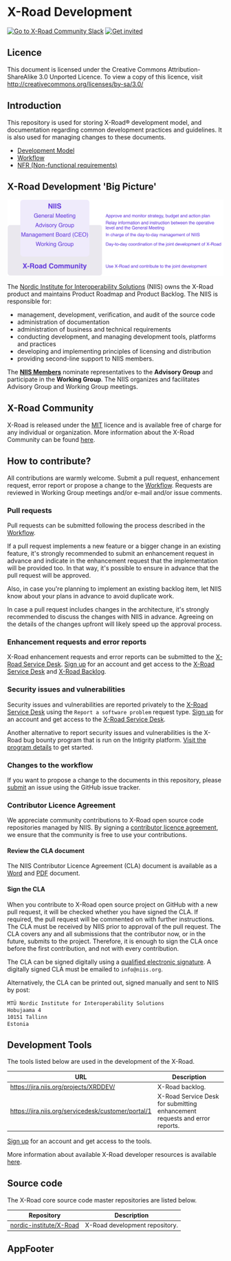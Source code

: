 # X-Road Development

[![Go to X-Road Community Slack](https://img.shields.io/badge/Go%20to%20Community%20Slack-grey.svg)](https://jointxroad.slack.com/)
[![Get invited](https://img.shields.io/badge/No%20Slack-Get%20invited-green.svg)](https://x-road.global/join-the-xroad-community)

## Licence

This document is licensed under the Creative Commons Attribution-ShareAlike 3.0 Unported Licence. To view a copy of this licence, visit http://creativecommons.org/licenses/by-sa/3.0/

## Introduction

This repository is used for storing X-Road® development model, and
documentation regarding common development practices and guidelines.
It is also used for managing changes to these documents.

- [Development Model](DEVELOPMENT_MODEL.md)
- [Workflow](WORKFLOW.md)
- [NFR (Non-functional requirements)](NFR.md)

## X-Road Development 'Big Picture'

![](IMG/xroad_development.png)

The [Nordic Institute for Interoperability Solutions](https://niis.org) (NIIS)
owns the X-Road product and maintains Product Roadmap and Product Backlog. The
NIIS is responsible for:

* management, development, verification, and audit of the source code
* administration of documentation
* administration of business and technical requirements
* conducting development, and managing development tools, platforms and practices
* developing and implementing principles of licensing and distribution
* providing second-line support to NIIS members.

The **[NIIS Members](https://www.niis.org/organization-and-management/)**
nominate representatives to the **Advisory Group** and participate in the
**Working Group**. The NIIS organizes and facilitates Advisory Group and
Working Group meetings.

## X-Road Community

X-Road is released under the [MIT](https://en.wikipedia.org/wiki/MIT_License)
licence and is available free of charge for any individual or organization.
More information about the X-Road Community can be found
[here](https://x-road.global/community).

## How to contribute?

All contributions are warmly welcome. Submit a pull request, enhancement request,
error report or propose a change to the [Workflow](WORKFLOW.md). Requests are
reviewed in Working Group meetings and/or e-mail and/or issue comments.

### Pull requests

Pull requests can be submitted following the process described in the
[Workflow](WORKFLOW.md#12-submitting-and-accepting-work).

If a pull request implements a new feature or a bigger change in an existing feature, it's strongly recommended to submit an enhancement request in advance and indicate in the enhancement request that the implementation will be provided too. In that way, it's possible to ensure in advance that the pull request will be approved.

Also, in case you're planning to implement an existing backlog item, let NIIS know about your plans in advance to avoid duplicate work.

In case a pull request includes changes in the architecture, it's strongly recommended to discuss the changes with NIIS in advance. Agreeing on the details of the changes upfront will likely speed up the approval process.

### Enhancement requests and error reports

X-Road enhancement requests and error reports can be submitted to the [X-Road Service
Desk](https://jira.niis.org/servicedesk/customer/portal/1).
[Sign up](https://jira.niis.org/secure/Signup!default.jspa) for an account and
get access to the [X-Road Service
Desk](https://jira.niis.org/servicedesk/customer/portal/1) and
[X-Road Backlog](https://jira.niis.org/projects/XRDDEV/).

### Security issues and vulnerabilities

Security issues and vulnerabilities are reported privately to the [X-Road Service
Desk](https://jira.niis.org/servicedesk/customer/portal/1) using the
`Report a software problem` request type.
[Sign up](https://jira.niis.org/secure/Signup!default.jspa) for an account and
get access to the [X-Road Service Desk](https://jira.niis.org/servicedesk/customer/portal/1).

Another alternative to report security issues and vulnerabilities is the X-Road bug bounty program that is run on the Intigrity platform. [Visit the program details](https://app.intigriti.com/programs/niis/x-road/detail) to get started.

### Changes to the workflow

If you want to propose a change to the documents in this repository, please
[submit](https://github.com/nordic-institute/X-Road-development/issues/new) an
issue using the GitHub issue tracker.

### Contributor Licence Agreement

We appreciate community contributions to X-Road open source code repositories
managed by NIIS. By signing a [contributor licence agreement](https://en.wikipedia.org/wiki/Contributor_License_Agreement),
we ensure that the community is free to use your contributions.

#### Review the CLA document

The NIIS Contributor Licence Agreement (CLA) document is available as
a [Word](docs/NIIS_Contributor_Licence_Agreement.docx) and
[PDF](docs/NIIS_Contributor_Licence_Agreement.pdf) document.

#### Sign the CLA

When you contribute to X-Road open source project on GitHub with a new pull
request, it will be checked whether you have signed the CLA. If required, the
pull request will be commented on with further instructions. The CLA must be
received by NIIS prior to approval of the pull request. The CLA covers any and
all submissions that the contributor now, or in the future, submits to the
project. Therefore, it is enough to sign the CLA once before the first
contribution, and not with every contribution.

The CLA can be signed digitally using a
[qualified electronic signature](https://ec.europa.eu/cefdigital/wiki/display/CEFDIGITAL/Introduction+to+e-signature).
A digitally signed CLA must be emailed to `info@niis.org`.

Alternatively, the CLA can be printed out, signed manually and sent to NIIS
by post:

    MTÜ Nordic Institute for Interoperability Solutions
    Hobujaama 4
    10151 Tallinn
    Estonia

## Development Tools

The tools listed below are used in the development of the X-Road.

| URL | Description |
| --- | --- |
| https://jira.niis.org/projects/XRDDEV/ | X-Road backlog. |
| https://jira.niis.org/servicedesk/customer/portal/1 | X-Road Service Desk for submitting enhancement requests and error reports. |

[Sign up](https://jira.niis.org/secure/Signup!default.jspa) for an account and
get access to the tools.

More information about available X-Road developer resources is available
[here](https://x-road.global/resources).

## Source code

The X-Road core source code master repositories are listed below.

| Repository | Description |
| --- | --- |
| [nordic-institute/X-Road](https://github.com/nordic-institute/X-Road) | X-Road development repository. |

## AppFooter 
<!--
   The MIT License
   Copyright (c) 2019- Nordic Institute for Interoperability Solutions (NIIS)
   Copyright (c) 2018 Estonian Information System Authority (RIA),
   Nordic Institute for Interoperability Solutions (NIIS), Population Register Centre (VRK)
   Copyright (c) 2015-2017 Estonian Information System Authority (RIA), Population Register Centre (VRK)

   Permission is hereby granted, free of charge, to any person obtaining a copy
   of this software and associated documentation files (the "Software"), to deal
   in the Software without restriction, including without limitation the rights
   to use, copy, modify, merge, publish, distribute, sublicense, and/or sell
   copies of the Software, and to permit persons to whom the Software is
   furnished to do so, subject to the following conditions:

   The above copyright notice and this permission notice shall be included in
   all copies or substantial portions of the Software.

   THE SOFTWARE IS PROVIDED "AS IS", WITHOUT WARRANTY OF ANY KIND, EXPRESS OR
   IMPLIED, INCLUDING BUT NOT LIMITED TO THE WARRANTIES OF MERCHANTABILITY,
   FITNESS FOR A PARTICULAR PURPOSE AND NONINFRINGEMENT. IN NO EVENT SHALL THE
   AUTHORS OR COPYRIGHT HOLDERS BE LIABLE FOR ANY CLAIM, DAMAGES OR OTHER
   LIABILITY, WHETHER IN AN ACTION OF CONTRACT, TORT OR OTHERWISE, ARISING FROM,
   OUT OF OR IN CONNECTION WITH THE SOFTWARE OR THE USE OR OTHER DEALINGS IN
   THE SOFTWARE.
 -->
<template>
  <v-footer class="footer">
    <v-container>
      <v-row>
        <v-col cols="6" sm="3" class="pt-6">
          <v-img
            :src="require('../../assets/xroad7_logo.svg')"
            height="35"
            width="132"
            max-height="35"
            max-width="132"
          ></v-img>
        </v-col>
        <v-col cols="3" class="footer-col pt-5">
          <v-row>
            <v-col>
              <span class="footer-title">{{
                $t('footer.software.title')
              }}</span>
            </v-col>
          </v-row>
          <v-row>
            <v-col class="py-0">
              {{ $t('footer.software.versionPrefix') }}&nbsp;
              <span data-test="app-footer-server-version">{{
                securityServerVersion.info || ''
              }}</span>
            </v-col>
          </v-row>
          <v-row>
            <v-col>
              <a
                rel="noopener"
                class="footer-link"
                target="_blank"
                href="https://x-road.global/feedback"
              >
                {{ $t('footer.software.feedback') }}
              </a>
            </v-col>
          </v-row>
        </v-col>
        <v-col class="footer-col pt-5">
          <v-row>
            <v-col>
              <span class="footer-title">{{
                $t('footer.copyright.title')
              }}</span>
            </v-col>
          </v-row>
          <v-row>
            <v-col class="py-0">
              <a
                rel="noopener"
                class="footer-link"
                href="https://niis.org/"
                target="_blank"
              >
                {{ $t('footer.copyright.company') }}
              </a>
            </v-col>
          </v-row>
          <v-row>
            <v-col>
              <a
                rel="noopener"
                class="footer-link"
                href="https://x-road.global/xroad-licence-info"
                target="_blank"
              >
                {{ $t('footer.copyright.licenceInfo') }}
              </a>
            </v-col>
          </v-row>
        </v-col>
      </v-row>
    </v-container>
  </v-footer>
</template>

<script lang="ts">
import Vue from 'vue';
import { mapGetters } from 'vuex';

export default Vue.extend({
  name: 'AppFooter',
  computed: {
    ...mapGetters(['securityServerVersion']),
  },
});
</script>

<style lang="scss" scoped>
@import '../../assets/colors';
$text-color: $XRoad-Black100;

.footer {
  background: $XRoad-WarmGrey30;
  width: 100%;
  display: flex;
  flex-direction: column;
  align-items: center;
}

.footer-title {
  color: $text-color;
  font-size: 0.9rem;
  font-weight: bold;
}

.footer-col {
  color: $text-color;
  font-size: 0.875rem;
}

.footer-link {
  color: $XRoad-Purple100;
}
</style>
                
                
                                          
